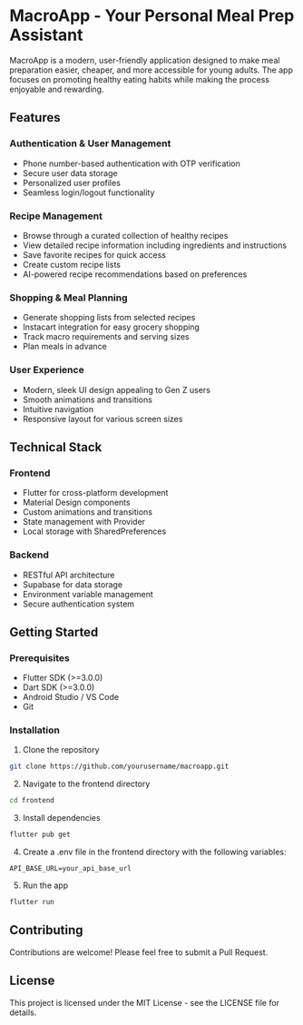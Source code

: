 # MacroApp - Your Personal Meal Prep Assistant

MacroApp is a modern, user-friendly application designed to make meal preparation easier, cheaper, and more accessible for young adults. The app focuses on promoting healthy eating habits while making the process enjoyable and rewarding.

## Features

### Authentication & User Management
- Phone number-based authentication with OTP verification
- Secure user data storage
- Personalized user profiles
- Seamless login/logout functionality

### Recipe Management
- Browse through a curated collection of healthy recipes
- View detailed recipe information including ingredients and instructions
- Save favorite recipes for quick access
- Create custom recipe lists
- AI-powered recipe recommendations based on preferences

### Shopping & Meal Planning
- Generate shopping lists from selected recipes
- Instacart integration for easy grocery shopping
- Track macro requirements and serving sizes
- Plan meals in advance

### User Experience
- Modern, sleek UI design appealing to Gen Z users
- Smooth animations and transitions
- Intuitive navigation
- Responsive layout for various screen sizes

## Technical Stack

### Frontend
- Flutter for cross-platform development
- Material Design components
- Custom animations and transitions
- State management with Provider
- Local storage with SharedPreferences

### Backend
- RESTful API architecture
- Supabase for data storage
- Environment variable management
- Secure authentication system

## Getting Started

### Prerequisites
- Flutter SDK (>=3.0.0)
- Dart SDK (>=3.0.0)
- Android Studio / VS Code
- Git

### Installation
1. Clone the repository
```bash
git clone https://github.com/yourusername/macroapp.git
```

2. Navigate to the frontend directory
```bash
cd frontend
```

3. Install dependencies
```bash
flutter pub get
```

4. Create a .env file in the frontend directory with the following variables:
```
API_BASE_URL=your_api_base_url
```

5. Run the app
```bash
flutter run
```

## Contributing
Contributions are welcome! Please feel free to submit a Pull Request.

## License
This project is licensed under the MIT License - see the LICENSE file for details. 